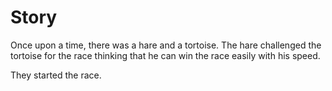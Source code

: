 # Story 

Once upon a time, there was a hare and a tortoise. The hare challenged the tortoise for the race thinking that he can win the race easily with his speed. 

They started the race.   
 